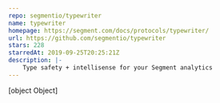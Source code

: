 ```yaml
---
repo: segmentio/typewriter
name: typewriter
homepage: https://segment.com/docs/protocols/typewriter/
url: https://github.com/segmentio/typewriter
stars: 228
starredAt: 2019-09-25T20:25:21Z
description: |-
    Type safety + intellisense for your Segment analytics
---
```


[object Object]
